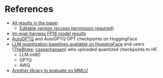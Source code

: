 # References

* [All results in the paper](./LQER-icml2024.xlsx)
  * [Editable version (access permission required)](https://docs.google.com/spreadsheets/d/13CLlhnEDOJCDIvHw9luwo_wrXVPppr_p3sjjsmxpnMo/edit?usp=sharing)
* [lm-eval-harness FP16 model results](https://github.com/EleutherAI/lm-evaluation-harness/tree/25dfd3f6697edd7fbefc10dcb858337ed742910d/results)
* [AutoGPTQ](https://github.com/AutoGPTQ/AutoGPTQ) and AutoGPTQ OPT checkpoints on HuggingFace
* [LLM quantization baselines available on HuggingFace](https://huggingface.co/docs/transformers/v4.35.2/main_classes/quantization) and users ([TheBloke](https://huggingface.co/TheBloke), [casperhansen](https://huggingface.co/casperhansen)) who uploaded quantized checkpoints to HF.
  * LLM.int8()
  * GPTQ
  * AWQ
* [Another library to evaluate on MMLU](https://github.com/declare-lab/instruct-eval)
